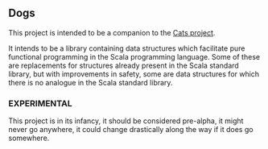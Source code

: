 ## Dogs

This project is intended to be a companion to the
[Cats project](https://github.com/non/cats).

It intends to be a library containing data structures which facilitate
pure functional programming in the Scala programming language. Some of
these are replacements for structures already present in the Scala
standard library, but with improvements in safety, some are data
structures for which there is no analogue in the Scala standard
library.

### EXPERIMENTAL

This project is in its infancy, it should be considered pre-alpha, it
might never go anywhere, it could change drastically along the way if
it does go somewhere.

